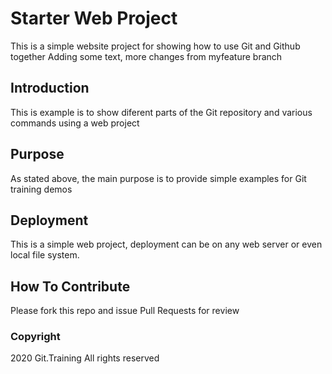 # Starter Web Project

This is a simple website project for 
showing how to use Git and Github together
Adding some text, more changes from myfeature branch

## Introduction

This is example is to show diferent parts
of the Git repository and various commands
using a web project

## Purpose

As stated above, the main purpose is to 
provide simple examples for Git training 
demos

## Deployment

This is a simple web project, deployment
can be on any web server or even local 
file system.

## How To Contribute

Please fork this repo and issue Pull Requests for review

### Copyright

2020 Git.Training All rights reserved